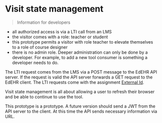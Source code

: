 # Visit state management

> Information for developers

- all authorized access is via a LTI call from an LMS
- the visitor comes with a role: teacher or student
- this prototype permits a visitor with role teacher to elevate themselves to a role of course designer
- there is no admin role. Deeper administration can only be done by a developer. For example, to add a new tool consumer is something a developer needs to do.

The LTI request comes from the LMS via a POST message to the EdEHR API server. If the request is valid the API server forwards a GET request to the EdEHR client. The LTI requests come with the assignment [External Id](/shared/definitions.md#external-id).

Visit state management is all about allowing a user to refresh their browser and be able to continue to use the tool.

This prototype is a prototype. A future version should send a JWT from the API server to the client. At this time the API sends necessary information via URL.

